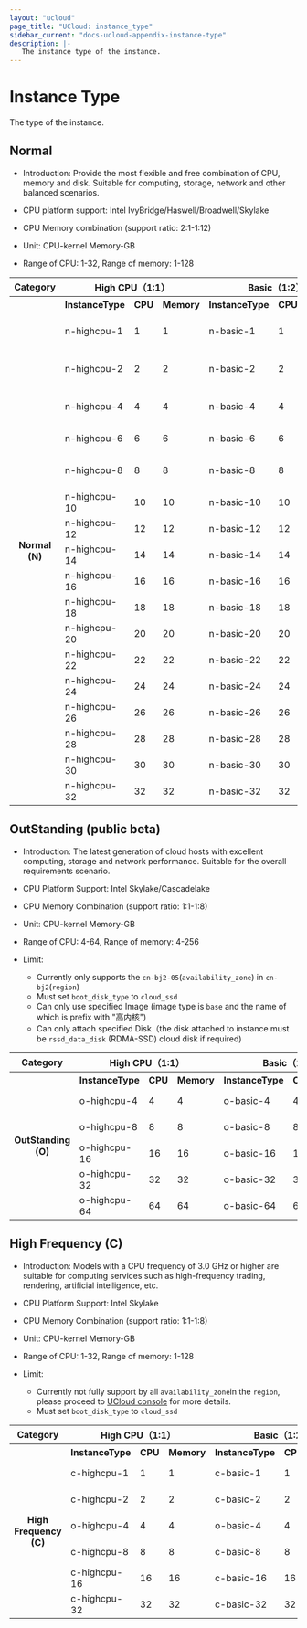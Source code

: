 ```yaml
---
layout: "ucloud"
page_title: "UCloud: instance_type"
sidebar_current: "docs-ucloud-appendix-instance-type"
description: |-
   The instance type of the instance.
---
```


# Instance Type

The type of the instance.

## Normal

- Introduction: Provide the most flexible and free combination of CPU, memory and disk. Suitable for computing, storage, network and other balanced scenarios.

- CPU platform support: Intel IvyBridge/Haswell/Broadwell/Skylake

- CPU Memory combination (support ratio: 2:1-1:12)

- Unit: CPU-kernel Memory-GB

- Range of CPU: 1-32, Range of memory: 1-128

<table><tr><th colspan="1">Category</th><th colspan="3">High CPU（1:1）</th><th colspan="3"> Basic（1:2）</th><th colspan="3"> Standard（1:4）</th><th colspan="3"> High Memory（1:8）</th><th colspan="3"> Customized（2:1-1:12）</th></tr><tr><th rowspan="18">Normal (N) </th><th>InstanceType</th><th>CPU</th><th>Memory</th><th>InstanceType</th><th>CPU</th><th>Memory</th><th>InstanceType</th><th>CPU</th><th>Memory</th><th>InstanceType</th><th>CPU</th><th>Memory</th><th>InstanceType</th><th>CPU</th><th>Memory</th></tr><tr><td>n-highcpu-1</td><td>1</td><td>1</td><td>n-basic-1</td><td>1</td><td>2</td><td>n-standard-1</td><td>1</td><td>4</td> <td>n-highmem-1</td><td>1</td><td>8</td><td>n-customized-2-1</td><td>2</td><td>1</td></tr><tr><td>n-highcpu-2</td><td>2</td><td>2</td><td>n-basic-2</td><td>2</td><td>4</td><td>n-standard-2</td><td>2</td><td>8</td> <td>n-highmem-2</td><td>2</td><td>16</td><td>n-customized-2-14</td><td>2</td><td>14</td> </tr><tr><td>n-highcpu-4</td><td>4</td><td>4</td><td>n-basic-4</td><td>4</td><td>8</td><td>n-standard-4</td><td>4</td><td>16</td> <td>n-highmem-4</td><td>4</td><td>32</td> <td>n-customized-4-18</td><td>4</td><td>18</td></tr><tr><td>n-highcpu-6</td><td>6</td><td>6</td><td>n-basic-6</td><td>6</td><td>12</td><td>n-standard-6</td><td>6</td><td>24</td> <td>n-highmem-6</td><td>6</td><td>48</td><td>...</td><td>...</td><td>...</td></tr> <tr><td>n-highcpu-8</td><td>8</td><td>8</td><td>n-basic-8</td><td>8</td><td>16</td><td>n-standard-8</td><td>8</td><td>32</td> <td>n-highmem-8</td><td>8</td><td>64</td><td>n-customized-4-48</td><td>4</td><td>48</td> </tr> <tr><td>n-highcpu-10</td><td>10</td><td>10</td><td>n-basic-10</td><td>10</td><td>20</td><td>n-standard-10</td><td>10</td><td>40</td> <td>n-highmem-10</td><td>10</td><td>80</td><td>...</td><td>...</td><td>...</td> </tr> <tr><td>n-highcpu-12</td><td>12</td><td>12</td><td>n-basic-12</td><td>12</td><td>24</td><td>n-standard-12</td><td>12</td><td>48</td> <td>n-highmem-12</td><td>12</td><td>96</td> </tr> <tr><td>n-highcpu-14</td><td>14</td><td>14</td><td>n-basic-14</td><td>14</td><td>28</td><td>n-standard-14</td><td>14</td><td>56</td> <td>n-highmem-14</td><td>14</td><td>112</td> </tr> <tr><td>n-highcpu-16</td><td>16</td><td>16</td><td>n-basic-16</td><td>16</td><td>32</td><td>n-standard-16</td><td>16</td><td>64</td> <td>n-highmem-16</td><td>16</td><td>128</td> </tr> <tr><td>n-highcpu-18</td><td>18</td><td>18</td><td>n-basic-18</td><td>18</td><td>36</td><td>n-standard-18</td><td>18</td><td>72</td></tr> <tr><td>n-highcpu-20</td><td>20</td><td>20</td><td>n-basic-20</td><td>20</td><td>40</td><td>n-standard-20</td><td>20</td><td>80</td></tr> <tr><td>n-highcpu-22</td><td>22</td><td>22</td><td>n-basic-22</td><td>22</td><td>44</td><td>n-standard-22</td><td>22</td><td>88</td></tr> <tr><td>n-highcpu-24</td><td>24</td><td>24</td><td>n-basic-24</td><td>24</td><td>48</td><td>n-standard-24</td><td>24</td><td>96</td></tr> <tr><td>n-highcpu-26</td><td>26</td><td>26</td><td>n-basic-26</td><td>26</td><td>52</td><td>n-standard-26</td><td>26</td><td>104</td></tr> <tr><td>n-highcpu-28</td><td>28</td><td>28</td><td>n-basic-28</td><td>28</td><td>56</td><td>n-standard-28</td><td>28</td><td>112</td></tr> <tr><td>n-highcpu-30</td><td>30</td><td>30</td><td>n-basic-30</td><td>30</td><td>60</td><td>n-standard-30</td><td>30</td><td>120</td></tr> <tr><td>n-highcpu-32</td><td>32</td><td>32</td><td>n-basic-32</td><td>32</td><td>64</td><td>n-standard-32</td><td>32</td><td>128</td></tr> </table>

## OutStanding (public beta)

- Introduction: The latest generation of cloud hosts with excellent computing, storage and network performance. Suitable for the overall requirements scenario.

- CPU Platform Support: Intel Skylake/Cascadelake

- CPU Memory Combination (support ratio: 1:1-1:8)

- Unit: CPU-kernel Memory-GB

- Range of CPU: 4-64, Range of memory: 4-256

- Limit: 
    - Currently only supports the `cn-bj2-05`(`availability_zone`) in `cn-bj2`(`region`)
    - Must set `boot_disk_type` to `cloud_ssd`
    - Can only use specified Image (image type is `base` and the name of which is prefix with "高内核")
    - Can only attach specified Disk（the disk attached to instance must be `rssd_data_disk` (RDMA-SSD) cloud disk if required)

<table><tr><th colspan="1">Category</th><th colspan="3">High CPU（1:1）</th><th colspan="3"> Basic（1:2）</th><th colspan="3"> Standard（1:4）</th><th colspan="3"> High Memory（1:8）</th></tr><tr><th rowspan="6">OutStanding (O) </th><th>InstanceType</th><th>CPU</th><th>Memory</th><th>InstanceType</th><th>CPU</th><th>Memory</th><th>InstanceType</th><th>CPU</th><th>Memory</th><th>InstanceType</th><th>CPU</th><th>Memory</th></tr><tr><td>o-highcpu-4</td><td>4</td><td>4</td><td>o-basic-4</td><td>4</td><td>8</td><td>o-standard-4</td><td>4</td><td>16</td> <td>o-highmem-4</td><td>4</td><td>32</td> </tr><tr><td>o-highcpu-8</td><td>8</td><td>8</td><td>o-basic-8</td><td>8</td><td>16</td><td>o-standard-8</td><td>8</td><td>32</td> <td>o-highmem-8</td><td>8</td><td>64</td> </tr> <tr><td>o-highcpu-16</td><td>16</td><td>16</td><td>o-basic-16</td><td>16</td><td>32</td><td>o-standard-16</td><td>16</td><td>64</td> <td>o-highmem-16</td><td>16</td><td>128</td> </tr> <tr><td>o-highcpu-32</td><td>32</td><td>32</td><td>o-basic-32</td><td>32</td><td>64</td><td>o-standard-32</td><td>32</td><td>128</td><td>o-highmem-32</td><td>32</td><td>256</td></tr> <tr><td>o-highcpu-64</td><td>64</td><td>64</td><td>o-basic-64</td><td>64</td><td>128</td><td>o-standard-64</td><td>64</td><td>256</td></tr> </table>

## High Frequency (C)

- Introduction: Models with a CPU frequency of 3.0 GHz or higher are suitable for computing services such as high-frequency trading, rendering, artificial intelligence, etc.

- CPU Platform Support: Intel Skylake

- CPU Memory Combination (support ratio: 1:1-1:8)

- Unit: CPU-kernel Memory-GB

- Range of CPU: 1-32, Range of memory: 1-128

- Limit:
    - Currently not fully support by all `availability_zone`in the `region`, please proceed to [UCloud console](https://console.ucloud.cn/) for more details.
    - Must set `boot_disk_type` to `cloud_ssd`

<table><tr><th colspan="1">Category</th><th colspan="3">High CPU（1:1）</th><th colspan="3">Basic（1:2）</th><th colspan="3">Standard（1:4）</th><th colspan="3">High Memory（1:8）</th></tr><tr><th rowspan="8">High Frequency (C)</th><th>InstanceType</th><th>CPU</th><th>Memory</th><th>InstanceType</th><th>CPU</th><th>Memory</th><th>InstanceType</th><th>CPU</th><th>Memory</th><th>InstanceType</th><th>CPU</th><th>Memory</th></tr><tr><td>c-highcpu-1</td><td>1</td><td>1</td><td>c-basic-1</td><td>1</td><td>2</td><td>c-standard-1</td><td>1</td><td>4</td><td>c-highmem-1</td><td>1</td><td>8</td><tr><td>c-highcpu-2</td><td>2</td><td>2</td><td>c-basic-2</td><td>2</td><td>4</td><td>c-standard-2</td><td>2</td><td>8</td><td>c-highmem-2</td><td>2</td><td>16</td><tr><tr><td>o-highcpu-4</td><td>4</td><td>4</td><td>o-basic-4</td><td>4</td><td>8</td><td>o-standard-4</td><td>4</td><td>16</td><td>o-highmem-4</td><td>4</td><td>32</td></tr><tr><td>c-highcpu-8</td><td>8</td><td>8</td><td>c-basic-8</td><td>8</td><td>16</td><td>c-standard-8</td><td>8</td><td>32</td><td>c-highmem-8</td><td>8</td><td>64</td><tr><td>c-highcpu-16</td><td>16</td><td>16</td><td>c-basic-16</td><td>16</td><td>32</td><td>c-standard-16</td><td>16</td><td>64</td><td>c-highmem-16</td><td>16</td><td>128</td></tr><tr><td>c-highcpu-32</td><td>32</td><td>32</td><td>c-basic-32</td><td>32</td><td>64</td><td>c-standard-32</td><td>32</td><td>128</td></tr></table>